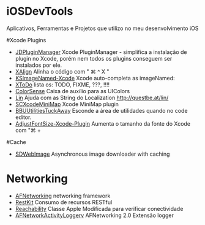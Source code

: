 iOSDevTools
===========

Aplicativos, Ferramentas e Projetos que utilizo no meu desenvolvimento iOS


#Xcode Plugins
* [JDPluginManager](https://github.com/jaydee3/JDPluginManager)  Xcode PluginManager - simplifica a instalação de plugin no Xcode, porém nem todos os plugins conseguem ser instalados por ele.
* [XAlign](https://github.com/qfish/XAlign) Alinha o código com " ⌘ ^ X "
* [KSImageNamed-Xcode](https://github.com/ksuther/KSImageNamed-Xcode) Xcode auto-completa as imageNamed:
* [XToDo](https://github.com/trawor/XToDo) lista os: TODO, FIXME, ???, !!!!   
* [ColorSense](https://github.com/omz/ColorSense-for-Xcode) Caixa de auxílio para as UIColors   
* [Lin](https://github.com/questbeat/Lin-Xcode5) Ajuda com as String do Localization http://questbe.at/lin/    
* [SCXcodeMiniMap](https://github.com/stefanceriu/SCXcodeMiniMap) Xcode MiniMap plugin    
* [BBUUtilitiesTuckAway](https://github.com/neonichu/BBUUtilitiesTuckAway) Esconde a área de utilidades quando no code editor.   
* [AdjustFontSize-Xcode-Plugin](https://github.com/zats/AdjustFontSize-Xcode-Plugin) Aumenta o tamanho da fonte do Xcode com "⌘ +  


#Cache
* [SDWebImage](https://github.com/rs/SDWebImage)  Asynchronous image downloader with caching    

# Networking
* [AFNetworking](https://github.com/AFNetworking/AFNetworking)  networking framework   
* [RestKit](https://github.com/RestKit/RestKit)  Consumo de recursos RESTful
* [Reachability](https://github.com/tonymillion/Reachability) Classe Apple Modificada para verificar conectividade
* [AFNetworkActivityLoggerv](https://github.com/AFNetworking/AFNetworkActivityLogger) AFNetworking 2.0 Extensão logger

